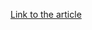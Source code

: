[Link to the article](https://blog.trendmicro.com/trendlabs-security-intelligence/tropic-troopers-back-usbferry-attack-targets-air-gappedenvironments/)
